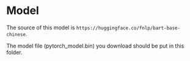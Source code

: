 # Model
The source of this model is `https://huggingface.co/fnlp/bart-base-chinese`.

The model file (pytorch_model.bin) you download should be put in this folder.